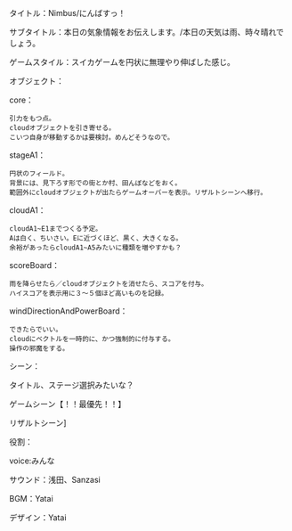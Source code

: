 タイトル：Nimbus/にんばすっ！

サブタイトル：本日の気象情報をお伝えします。/本日の天気は雨、時々晴れでしょう。

ゲームスタイル：スイカゲームを円状に無理やり伸ばした感じ。

オブジェクト：

  core：
  
    引力をもつ点。
    cloudオブジェクトを引き寄せる。
    こいつ自身が移動するかは要検討。めんどそうなので。
  stageA1：
  
    円状のフィールド。
    背景には、見下ろす形での街とか村、田んぼなどをおく。
    範囲外にcloudオブジェクトが出たらゲームオーバーを表示。リザルトシーンへ移行。
  cloudA1：
  
    cloudA1~E1までつくる予定。
    Aは白く、ちいさい。Eに近づくほど、黒く、大きくなる。
    余裕があったらcloudA1~A5みたいに種類を増やすかも？
  scoreBoard：
  
    雨を降らせたら／cloudオブジェクトを消せたら、スコアを付与。
    ハイスコアを表示用に３～５個ほど高いものを記録。
  windDirectionAndPowerBoard：
  
    できたらでいい。
    cloudにベクトルを一時的に、かつ強制的に付与する。
    操作の邪魔をする。
シーン：

  タイトル、ステージ選択みたいな？
  
  ゲームシーン【！！最優先！！】
  
  リザルトシーン]
  
役割：

  voice:みんな
  
  サウンド：浅田、Sanzasi
  
  BGM：Yatai
  
  デザイン：Yatai
  

